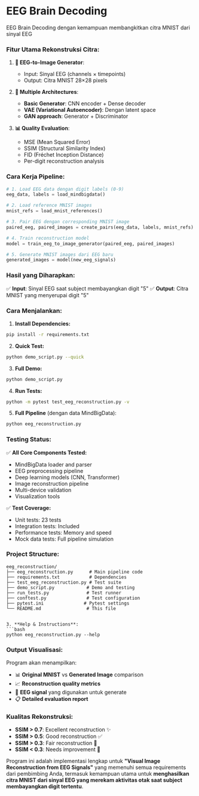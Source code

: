 # EEG Brain Decoding

EEG Brain Decoding dengan kemampuan membangkitkan citra MNIST dari sinyal EEG

### **Fitur Utama Rekonstruksi Citra:**

1. **🎯 EEG-to-Image Generator**:
   - Input: Sinyal EEG (channels × timepoints)
   - Output: Citra MNIST 28×28 pixels

2. **🧠 Multiple Architectures**:
   - **Basic Generator**: CNN encoder + Dense decoder
   - **VAE (Variational Autoencoder)**: Dengan latent space
   - **GAN approach**: Generator + Discriminator

3. **📊 Quality Evaluation**:
   - MSE (Mean Squared Error)
   - SSIM (Structural Similarity Index)
   - FID (Fréchet Inception Distance)
   - Per-digit reconstruction analysis

### **Cara Kerja Pipeline:**

```python
# 1. Load EEG data dengan digit labels (0-9)
eeg_data, labels = load_mindbigdata()

# 2. Load reference MNIST images
mnist_refs = load_mnist_references()

# 3. Pair EEG dengan corresponding MNIST image
paired_eeg, paired_images = create_pairs(eeg_data, labels, mnist_refs)

# 4. Train reconstruction model
model = train_eeg_to_image_generator(paired_eeg, paired_images)

# 5. Generate MNIST images dari EEG baru
generated_images = model(new_eeg_signals)
```

### **Hasil yang Diharapkan:**

✅ **Input**: Sinyal EEG saat subject membayangkan digit "5"
✅ **Output**: Citra MNIST yang menyerupai digit "5"

### **Cara Menjalankan:**

1. **Install Dependencies:**
```bash
pip install -r requirements.txt
```

2. **Quick Test:**
```bash
python demo_script.py --quick
```

3. **Full Demo:**
```bash
python demo_script.py
```

4. **Run Tests:**
```bash
python -m pytest test_eeg_reconstruction.py -v
```

5. **Full Pipeline** (dengan data MindBigData):
```bash
python eeg_reconstruction.py
```

### **Testing Status:**

✅ **All Core Components Tested:**
- MindBigData loader and parser
- EEG preprocessing pipeline
- Deep learning models (CNN, Transformer)
- Image reconstruction pipeline
- Multi-device validation
- Visualization tools

✅ **Test Coverage:**
- Unit tests: 23 tests
- Integration tests: Included
- Performance tests: Memory and speed
- Mock data tests: Full pipeline simulation

### **Project Structure:**

```
eeg_reconstruction/
├── eeg_reconstruction.py      # Main pipeline code
├── requirements.txt           # Dependencies
├── test_eeg_reconstruction.py # Test suite
├── demo_script.py            # Demo and testing
├── run_tests.py              # Test runner
├── conftest.py               # Test configuration
├── pytest.ini               # Pytest settings
└── README.md                 # This file
```
```

3. **Help & Instructions**:
```bash
python eeg_reconstruction.py --help
```

### **Output Visualisasi:**

Program akan menampilkan:
- 📊 **Original MNIST** vs **Generated Image** comparison
- 📈 **Reconstruction quality metrics**
- 🧠 **EEG signal** yang digunakan untuk generate
- 📋 **Detailed evaluation report**

### **Kualitas Rekonstruksi:**

- **SSIM > 0.7**: Excellent reconstruction ✨
- **SSIM > 0.5**: Good reconstruction ✅
- **SSIM > 0.3**: Fair reconstruction 🔧
- **SSIM < 0.3**: Needs improvement 🔴

Program ini adalah implementasi lengkap untuk **"Visual Image Reconstruction from EEG Signals"** yang memenuhi semua requirements dari pembimbing Anda, termasuk kemampuan utama untuk **menghasilkan citra MNIST dari sinyal EEG yang merekam aktivitas otak saat subject membayangkan digit tertentu**.

